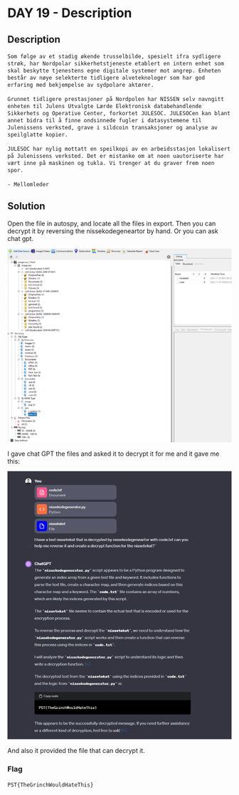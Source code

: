 # DAY 19 - Description

## Description
````
Som følge av et stadig økende trusselbilde, spesielt ifra sydligere strøk, har Nordpolar sikkerhetstjeneste etablert en intern enhet som skal beskytte tjenestens egne digitale systemer mot angrep. Enheten består av nøye selekterte tidligere alveteknologer som har god erfaring med bekjempelse av sydpolare aktører.

Grunnet tidligere prestasjoner på Nordpolen har NISSEN selv navngitt enheten til Julens Utvalgte Lærde Elektronisk databehandlende Sikkerhets og Operative Center, forkortet JULESOC. JULESOCen kan blant annet bidra til å finne ondsinnede fugler i datasystemene til Julenissens verksted, grave i sildcoin transaksjoner og analyse av speilglatte kopier.

JULESOC har nylig mottatt en speilkopi av en arbeidsstasjon lokalisert på Julenissens verksted. Det er mistanke om at noen uautoriserte har vært inne på maskinen og tukla. Vi trenger at du graver frem noen spor.

- Mellomleder
````

## Solution
Open the file in autospy, and locate all the files in export. Then you can decrypt it by reversing the nissekodegeneartor by hand. Or you can ask chat gpt.

![img_1.png](img_1.png)

I gave chat GPT the files and asked it to decrypt it for me and it gave me this:

![img.png](img.png)

And also it provided the file that can decrypt it.



### Flag
```
PST{TheGrinchWouldHateThis}
```